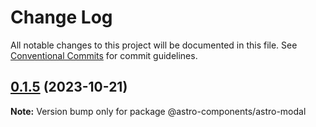 # Change Log

All notable changes to this project will be documented in this file.
See [Conventional Commits](https://conventionalcommits.org) for commit guidelines.

## [0.1.5](https://github.com/xexiu/astro-components/compare/v0.1.4...v0.1.5) (2023-10-21)

**Note:** Version bump only for package @astro-components/astro-modal
